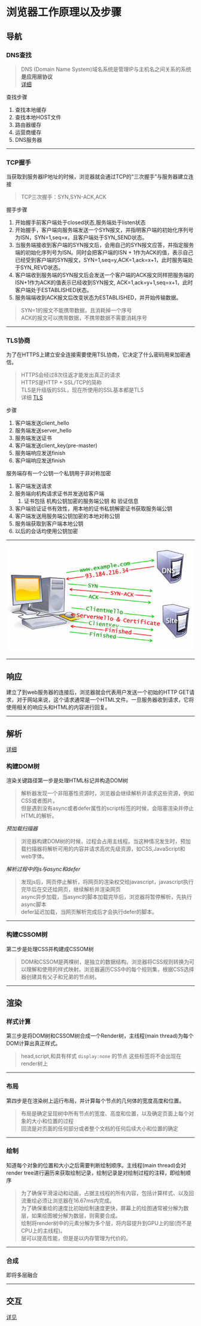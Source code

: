 # 浏览器工作原理以及步骤

## 导航

### DNS查找

> DNS (Domain Name System)域名系统是管理IP与主机名之间关系的系统 **是应用层协议**  
> [详细](../net/dns.md)

查找步骤

1. 查找本地缓存
2. 查找本地HOST文件
3. 路由器缓存
4. 运营商缓存
5. DNS服务器

---

### TCP握手

当获取到服务器IP地址的时候，浏览器就会通过TCP的“三次握手”与服务器建立连接

> TCP三次握手：SYN,SYN-ACK,ACK

握手步骤

1. 开始握手前客户端处于closed状态,服务端处于listen状态
2. 开始握手，客户端向服务端发送一个SYN报文，并指明客户端的初始化序列号为ISN，SYN=1,seq=x，且客户端处于SYN_SEND状态。
3. 当服务端接收到客户端的SYN报文后，会用自己的SYN报文应答，并指定服务端的初始化序列号为ISN。同时会把客户端的ISN + 1作为ACK的值，表示自己已经受到客户端的SYN报文，SYN=1,seq=y,ACK=1,ack=x+1，此时服务端处于SYN_REVD状态。
4. 客户端收到服务端的SYN报文后会发送一个客户端的ACK报文同样把服务端的ISN+1作为ACK的值表示已经收到SYN报文, ACK=1,ack=y+1,seq=x+1，此时客户端处于ESTABLISHED状态。
5. 服务端端收到ACK报文后改变状态为ESTABLISHED，并开始传输数据。

> SYN=1的报文不能携带数据，且消耗掉一个序号  
> ACK的报文可以携带数据，不携带数据不需要消耗序号

---

### TLS协商

为了在HTTPS上建立安全连接需要使用TSL协商，它决定了什么密码用来加密通信。

> HTTPS会经过8次往返才能发出真正的请求  
> HTTPS是HTTP + SSL/TCP的简称  
> TLS是升级版的SSL，现在所使用的SSL基本都是TLS  
> 详细 [TLS](../net/tls.md)

步骤

1. 客户端发送client_hello
2. 服务端发送server_hello
3. 服务端发送证书
4. 客户端发送client_key(pre-master)
5. 服务端响应发送finish
6. 客户端响应发送finish


服务端存有一个公钥一个私钥用于非对称加密

1. 客户端发送请求
2. 服务端向机构请求证书并发送给客户端
    1. 证书包括 机构公钥加密的服务端公钥 和 验证信息
3. 客户端验证证书有效性，用本地的证书私钥解密证书获取服务端公钥
4. 客户端发送用服务端公钥加密的本地对称公钥
5. 服务端获取到客户端本地公钥
6. 以后的会话均使用公钥加密

--- 

![详细信息](../imgs/ssl.jpg)

---

## 响应

建立了到web服务器的连接后，浏览器就会代表用户发送一个初始的HTTP GET请求，对于网站来说，这个请求通常是一个HTML文件。一旦服务器收到请求，它将使用相关的响应头和HTML的内容进行回复。

---

## 解析

[详细](./parsing&render.md)

### 构建DOM树

渲染关键路径第一步是处理HTML标记并构造DOM树

> 解析器发现一个非阻塞性资源时，浏览器会继续解析并请求这些资源，例如CSS或者图片。  
> 但是遇到没有async或者defer属性的script标签的时候，会阻塞渲染并停止HTML的解析。

*预加载扫描器*  

> 浏览器构建DOM树的时候，过程会占用主线程。当这种情况发生时，预加载扫描器将解析可用的内容并请求高优先级资源，如CSS,JavaScript和web字体。

*解析过程中的js与async和defer*  
> 发现js后，网页停止解析，将网页的渲染权交给javascript，javascript执行完毕后在交还给网页，继续解析并渲染网页  
> async异步加载，当async的脚本加载完毕后，浏览器将暂停解析，先执行async脚本  
> defer延迟加载，当网页解析完成后才会执行defer的脚本。

---

### 构建CSSOM树

第二步是处理CSS并构建成CSSOM树

> DOM和CSSOM是两棵树，是独立的数据结构。浏览器将CSS规则转换为可以理解和使用的样式映射。浏览器遍历CSS中的每个规则集，根据CSS选择器创建具有父子和兄弟的节点树。

---

## 渲染

### 样式计算

第三步是将DOM树和CSSOM树合成一个Render树，主线程(main thread)为每个DOM计算出真正样式。

> head,script,和具有样式 `display:none` 的节点 这些标签将不会出现在render树上

---

### 布局

第四步是在渲染树上运行布局，并计算每个节点的几何体的宽度高度和位置。  
> 布局是确定呈现树中所有节点的宽度、高度和位置，以及确定页面上每个对象的大小和位置的过程  
> 回流是对页面的任何部分或者整个文档的任何后续大小和位置的确定

---

### 绘制

知道每个对象的位置和大小之后需要判断绘制顺序。主线程(main thread)会对render tree进行遍历来获取绘制记录，绘制记录是对绘制过程的注释，即绘制顺序


> 为了确保平滑滚动和动画，占据主线程的所有内容，包括计算样式、以及回流重绘必须让浏览器在16.67ms内完成。  
> 为了确保重绘的速度比初始绘制速度更快，屏幕上的绘图通常被分解为数层，如果绘图被分解为数层，则需要合成。  
> 绘制将render树中的元素分解为多个层，将内容提升到GPU上的层(而不是CPU上的主线程)。  
> 层可以提高性能，但是是以内存管理为代价的。

---

### 合成

即将多层融合

---

## 交互

[详见](./event.md)